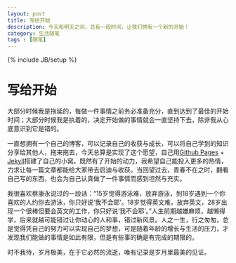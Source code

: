 ```yaml
---
layout: post
title: 写给开始
description: 今天和明天之间，总有一段时间，让我们拥有一个新的开始！
category: 生活随笔
tags : [随笔]
---
```

{% include JB/setup %}

# 写给开始
<!-- <embed src="http://player.youku.com/player.php/sid/XMTc1NDExMDg=/v.swf" allowFullScreen="true" quality="high" width="680" height="600" align="middle" allowScriptAccess="always" type="application/x-shockwave-flash"></embed> -->

大部分时候我是拖延的，每做一件事情之前务必准备充分，直到达到了最佳的开始时间；大部分时候我是执着的，决定开始做的事情就会一直坚持下去，除非我从心底意识到它是错的。

<!--break-->

一直想拥有一个自己的博客，可以记录自己的收获与成长，可以将自己学到的知识分享给其他人，拖来拖去，今天总算是实现了这个愿望，自己用[Github Pages](https://pages.github.com/) + [Jekyll](http://jekyllrb.com/)搭建了自己的小窝。既然有了开始的动力，我希望自己能投入更多的热情，力求让每一篇文章都能给大家带去启迪与收获。当回望过去，青春不在之时，翻看自己写的东西，也会为自己认真做了一件事情而感到坦然与充实。

我很喜欢蔡康永说过的一段话：“15岁觉得游泳难，放弃游泳，到18岁遇到一个你喜欢的人约你去游泳，你只好说‘我不会耶’。18岁觉得英文难，放弃英文，28岁出现一个很棒但要会英文的工作，你只好说‘我不会耶’。”人生前期越嫌麻烦，越懒得学，后来就越可能错过让你动心的人和事，错过新风景。人之一生，行之匆匆，总是觉得凭自己的努力可以实现自己的梦想，可是随着年龄的增长与生活的压力，才发现我们能做的事情是如此有限，但是有些事的确是有完成的期限的。 

时不我待，岁月极美，在于它必然的流逝，唯有记录是岁月里最美的见证。
